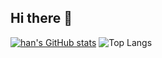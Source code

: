 ## Hi there 👋

<!--
**lxxhanx/lxxhanx** is a ✨ _special_ ✨ repository because its `README.md` (this file) appears on your GitHub profile.

Here are some ideas to get you started:

- 🔭 I’m currently working on ...
- 🌱 I’m currently learning ...
- 👯 I’m looking to collaborate on ...
- 🤔 I’m looking for help with ...
- 💬 Ask me about ...
- 📫 How to reach me: ...
- 😄 Pronouns: ...
- ⚡ Fun fact: ...
-->

[![han's GitHub stats](https://github-readme-stats.vercel.app/api?username=lxxhanx)](https://github.com/anuraghazra/github-readme-stats)
![Top Langs](https://github-readme-stats.vercel.app/api/top-langs/?username=lxxhanx&layout=compact)

